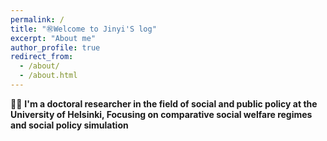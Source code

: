 ```yaml
---
permalink: /
title: "㊗️Welcome to Jinyi'S log"
excerpt: "About me"
author_profile: true
redirect_from: 
  - /about/
  - /about.html
---
```


👨‍🎓 **I'm a doctoral researcher in the field of social and public policy at the University of Helsinki, Focusing on comparative social welfare regimes and social policy simulation**








